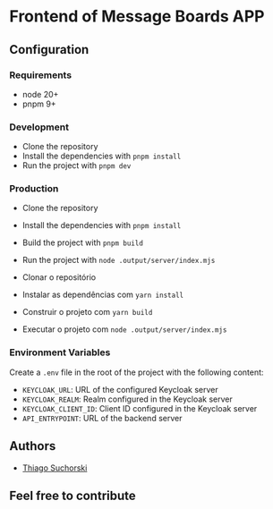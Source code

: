# Frontend of Message Boards APP

## Configuration

### Requirements

- node 20+
- pnpm 9+

### Development

- Clone the repository
- Install the dependencies with `pnpm install`
- Run the project with `pnpm dev`

### Production

- Clone the repository
- Install the dependencies with `pnpm install`
- Build the project with `pnpm build`
- Run the project with `node .output/server/index.mjs`

- Clonar o repositório
- Instalar as dependências com `yarn install`
- Construir o projeto com `yarn build`
- Executar o projeto com `node .output/server/index.mjs`

### Environment Variables

Create a `.env` file in the root of the project with the following content:

- `KEYCLOAK_URL`: URL of the configured Keycloak server
- `KEYCLOAK_REALM`: Realm configured in the Keycloak server
- `KEYCLOAK_CLIENT_ID`: Client ID configured in the Keycloak server
- `API_ENTRYPOINT`: URL of the backend server

## Authors

- [Thiago Suchorski](https://github.com/suchorski)

## Feel free to contribute